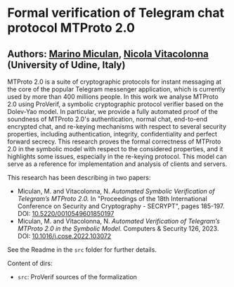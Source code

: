 # Formal verification of Telegram chat protocol MTProto 2.0

## Authors: [Marino Miculan](https://www.dmif.uniud.it/miculan), [Nicola Vitacolonna](https://www.dmif.uniud.it/nicola.vitacolonna) (University of Udine, Italy)

MTProto 2.0 is a suite of cryptographic protocols for instant messaging at the core of the popular Telegram messenger application, which is currently used by more than 400 millions people.
In this work we analyse MTProto 2.0 using ProVerif, a symbolic cryptographic protocol verifier based on the Dolev-Yao model. In particular, we provide a fully automated proof of the soundness of MTProto 2.0's authentication, normal chat, end-to-end encrypted chat, and re-keying mechanisms with respect to several security properties, including authentication, integrity, confidentiality and perfect forward secrecy.
This research proves the formal correctness of MTProto 2.0 in the symbolic model with respect to the considered properties, and it highlights some issues, especially in the re-keying protocol. This model can serve as a reference for implementation and analysis of clients and servers.

This research has been describing in two papers:
- Miculan, M. and Vitacolonna, N. *Automated Symbolic Verification of Telegram’s MTProto 2.0.* In "Proceedings of the 18th International Conference on Security and Cryptography - SECRYPT", pages 185-197. DOI: [10.5220/0010549601850197](https://doi.org/10.5220/0010549601850197)
- Miculan, M. and Vitacolonna, N. *Automated Verification of Telegram’s MTProto 2.0 in the Symbolic Model*. Computers & Security 126, 2023. DOI: [10.1016/j.cose.2022.103072](https://doi.org/10.1016/j.cose.2022.103072)


See the Readme in the `src` folder for further details.

Content of dirs:

- `src`: ProVerif sources of the formalization
